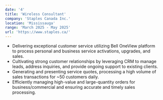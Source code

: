 ```yaml
---
date: '4'
title: 'Wireless Consultant'
company: 'Staples Canada Inc.'
location: 'Mississauga'
range: 'March 2025 - May 2025'
url: 'https://www.staples.ca/'
---
```


- Delivering exceptional customer service utilizing Bell OneView platform to process personal and business service activations, upgrades, and sales.
- Cultivating strong customer relationships by leveraging CRM to manage leads, address inquiries, and provide ongoing support to existing clients.
- Generating and presenting service quotes, processing a high volume of sales transactions for ~50 customers daily.
- Efficiently managing high-value and large-quantity orders for business/commercial and ensuring accurate and timely sales processing.

